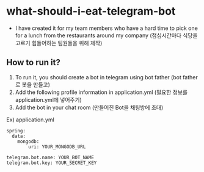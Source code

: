 # what-should-i-eat-telegram-bot

- I have created it for my team members who have a hard time to pick one for a lunch from the restaurants around my company 
(점심시간마다 식당을 고르기 힘들어하는 팀원들을 위해 제작)

## How to run it?
1. To run it, you should create a bot in telegram using bot father (bot father로 봇을 만들고)
2. Add the following profile information in application.yml (필요한 정보를 application.yml에 넣어주기)
3. Add the bot in your chat room (만들어진 Bot을 채팅방에 초대)

Ex) application.yml
```
spring:
  data:
    mongodb:
        uri: YOUR_MONGODB_URL

telegram.bot.name: YOUR_BOT_NAME
telegram.bot.key: YOUR_SECRET_KEY

```
